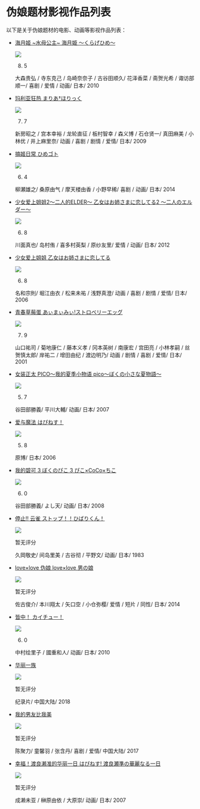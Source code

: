 # 伪娘题材影视作品列表

以下是关于伪娘题材的电影、动画等影视作品列表：

-   [海月姬 ~水母公主~ 海月姫 〜くらげひめ〜](https://m.douban.com/movie/subject/4307380?from_id=)
    
    ![](https://img1.doubanio.com/view/photo/s_ratio_poster/public/p1804418728.webp)
    
    8.  5
    
    大森贵弘 / 寺东克己 / 岛崎奈奈子 / 古谷田顺久/ 花泽香菜 / 斋贺光希 / 诹访部顺一/ 喜剧 / 爱情 / 动画/ 日本/ 2010
    
-   [玛利亚狂热 まりあ†ほりっく](https://m.douban.com/movie/subject/3402138?from_id=)
    
    ![](https://img1.doubanio.com/view/photo/s_ratio_poster/public/p2508786670.webp)
    
    7.  7
    
    新房昭之 / 宫本幸裕 / 龙轮直征 / 板村智幸 / 森义博 / 石仓贤一/ 真田麻美 / 小林优 / 井上麻里奈/ 动画 / 喜剧 / 剧情 / 爱情/ 日本/ 2009
    
-   [搞姬日常 ひめゴト](https://m.douban.com/movie/subject/25835311?from_id=)
    
    ![](https://img3.doubanio.com/view/photo/s_ratio_poster/public/p2203301392.webp)
    
    6.  4
    
    柳瀬雄之/ 桑原由气 / 摩天楼由香 / 小野早稀/ 喜剧 / 动画/ 日本/ 2014
    
-   [少女爱上姐姐2～二人的ELDER～ 乙女はお姉さまに恋してる2 ～二人のエルダー～](https://m.douban.com/movie/subject/5395257?from_id=)
    
    ![](https://img1.doubanio.com/view/photo/s_ratio_poster/public/p1518977590.webp)
    
    6.  8
    
    川面真也/ 岛村侑 / 喜多村英梨 / 原纱友里/ 爱情 / 动画/ 日本/ 2012
    
-   [少女爱上姐姐 乙女はお姉さまに恋してる](https://m.douban.com/movie/subject/2071674?from_id=)
    
    ![](https://img9.doubanio.com/view/photo/s_ratio_poster/public/p2634029754.webp)
    
    6.  8
    
    名和宗則/ 堀江由衣 / 松来未祐 / 浅野真澄/ 动画 / 喜剧 / 剧情 / 爱情/ 日本/ 2006
    
-   [青春草莓蛋 あぃまぃみぃ!ストロベリーエッグ](https://m.douban.com/movie/subject/2034161?from_id=)
    
    ![](https://img9.doubanio.com/view/photo/s_ratio_poster/public/p2634026556.webp)
    
    7.  9
    
    山口祐司 / 菊地康仁 / 藤本义孝 / 冈本英树 / 南康宏 / 宫田亮 / 小林孝嗣 / 丝贺慎太郎/ 岸祐二 / 增田由纪 / 渡边明乃/ 动画 / 剧情 / 喜剧 / 爱情/ 日本/ 2001
    
-   [女装正太 PICO～我的夏季小物语 pico～ぼくの小さな夏物語～](https://m.douban.com/movie/subject/3535950?from_id=)
    
    ![](https://img1.doubanio.com/view/photo/s_ratio_poster/public/p2503165690.webp)
    
    5.  7
    
    谷田部勝義/ 平川大輔/ 动画/ 日本/ 2007
    
-   [爱与魔法 はぴねす！](https://m.douban.com/movie/subject/2057186?from_id=)
    
    ![](https://img1.doubanio.com/view/photo/s_ratio_poster/public/p2257398038.webp)
    
    5.  8
    
    原博/ 日本/ 2006
    
-   [我的碧可 3 ぼくのぴこ 3 ぴこ×CoCo×ちこ](https://m.douban.com/movie/subject/26582786?from_id=)
    
    ![](https://img3.doubanio.com/view/photo/s_ratio_poster/public/p2874771867.webp)
    
    6.  0
    
    谷田部勝義/ よし天/ 动画/ 日本/ 2008
    
-   [停止!! 云雀 ストップ！！ひばりくん！](https://m.douban.com/movie/subject/5965673?from_id=)
    
    ![](https://img1.doubanio.com/view/photo/s_ratio_poster/public/p2548790167.webp)
    
    暂无评分
    
    久岡敬史/ 间岛里美 / 古谷彻 / 平野文/ 动画/ 日本/ 1983
    
-   [love×love 伪娘 love×love 男の娘](https://m.douban.com/movie/subject/26668592?from_id=)
    
    ![](https://img1.doubanio.com/view/photo/s_ratio_poster/public/p2286250649.webp)
    
    暂无评分
    
    佐古俊介/ 本川翔太 / 矢口空 / 小仓弥樱/ 爱情 / 短片 / 同性/ 日本/ 2014
    
-   [皆中！ カイチュー！](https://m.douban.com/movie/subject/4913202?from_id=)
    
    ![](https://img9.doubanio.com/view/photo/s_ratio_poster/public/p2228445074.webp)
    
    6.  0
    
    中村绘里子 / 國重和人/ 动画/ 日本/ 2010
    
-   [华丽一族](https://m.douban.com/movie/subject/30438330?from_id=)
    
    ![](https://img3.doubanio.com/view/photo/s_ratio_poster/public/p2560861692.webp)
    
    暂无评分
    
    纪录片/ 中国大陆/ 2018
    
-   [我的男友比我美](https://m.douban.com/movie/subject/26992366?from_id=)
    
    ![](https://img9.doubanio.com/view/photo/s_ratio_poster/public/p2443809034.webp)
    
    暂无评分
    
    陈聚力/ 童馨羽 / 张含丹/ 喜剧 / 爱情/ 中国大陆/ 2017
    
-   [幸福！渡良濑准的华丽一日 はぴねす! 渡良瀬準の華麗なる一日](https://m.douban.com/movie/subject/25839078?from_id=)
    
    ![](https://img9.doubanio.com/view/photo/s_ratio_poster/public/p2172691374.webp)
    
    暂无评分
    
    成濑未亚 / 榊原由依 / 大原崇/ 动画/ 日本/ 2007
